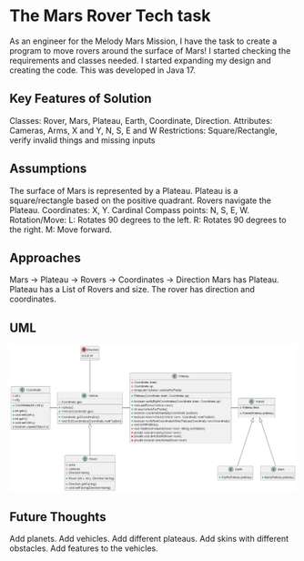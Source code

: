 # The Mars Rover Tech task

As an engineer for the Melody Mars Mission, I have the task to create a program to move rovers around the surface of
Mars! I started checking the requirements and classes needed. I started expanding my design and creating the code. This
was developed in Java 17.

## Key Features of Solution

Classes: Rover, Mars, Plateau, Earth, Coordinate, Direction.
Attributes: Cameras, Arms, X and Y, N, S, E and W
Restrictions: Square/Rectangle, verify invalid things and missing inputs

## Assumptions

The surface of Mars is represented by a Plateau.
Plateau is a square/rectangle based on the positive quadrant.
Rovers navigate the Plateau.
Coordinates: X, Y.
Cardinal Compass points: N, S, E, W.
Rotation/Move:
L: Rotates 90 degrees to the left.
R: Rotates 90 degrees to the right.
M: Move forward.

## Approaches

Mars → Plateau → Rovers → Coordinates → Direction
Mars has Plateau.
Plateau has a List of Rovers and size.
The rover has direction and coordinates.

## UML

![This is an image](https://github.com/hvferreira/Java-The-Mars-Rover/blob/master/src/UML/img.png)

## Future Thoughts

Add planets.
Add vehicles.
Add different plateaus.
Add skins with different obstacles.
Add features to the vehicles.
